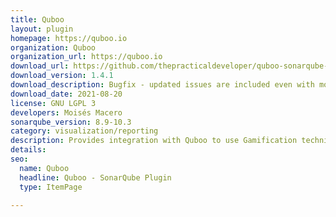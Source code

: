 ```yaml
---
title: Quboo
layout: plugin
homepage: https://quboo.io
organization: Quboo
organization_url: https://quboo.io
download_url: https://github.com/thepracticaldeveloper/quboo-sonarqube-plugin/releases/download/v1.4.1/quboo-sonar-plugin-1.4.1.jar
download_version: 1.4.1
download_description: Bugfix - updated issues are included even with more than 10k issues in results
download_date: 2021-08-20
license: GNU LGPL 3
developers: Moisés Macero
sonarqube_version: 8.9-10.3
category: visualization/reporting
description: Provides integration with Quboo to use Gamification techniques to fix your legacy code.
details: 
seo:
  name: Quboo
  headline: Quboo - SonarQube Plugin
  type: ItemPage

---
```

